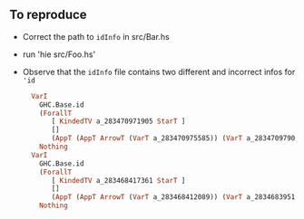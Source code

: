 ## To reproduce

- Correct the path to `idInfo` in src/Bar.hs
- run 'hie src/Foo.hs'
- Observe that the `idInfo` file contains two different and incorrect infos for `'id`

    ```haskell
      VarI
        GHC.Base.id
        (ForallT
           [ KindedTV a_283470971905 StarT ]
           []
           (AppT (AppT ArrowT (VarT a_283470975585)) (VarT a_283470979073)))
        Nothing
      VarI
        GHC.Base.id
        (ForallT
           [ KindedTV a_283468417361 StarT ]
           []
           (AppT (AppT ArrowT (VarT a_283468412089)) (VarT a_283468395105)))
        Nothing
    ```
